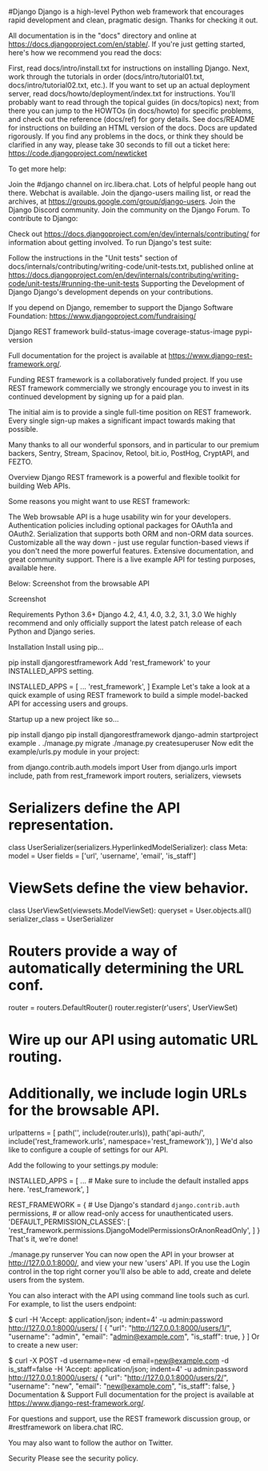 #Django
Django is a high-level Python web framework that encourages rapid development and clean, pragmatic design. Thanks for checking it out.

All documentation is in the "docs" directory and online at https://docs.djangoproject.com/en/stable/. If you're just getting started, here's how we recommend you read the docs:

First, read docs/intro/install.txt for instructions on installing Django.
Next, work through the tutorials in order (docs/intro/tutorial01.txt, docs/intro/tutorial02.txt, etc.).
If you want to set up an actual deployment server, read docs/howto/deployment/index.txt for instructions.
You'll probably want to read through the topical guides (in docs/topics) next; from there you can jump to the HOWTOs (in docs/howto) for specific problems, and check out the reference (docs/ref) for gory details.
See docs/README for instructions on building an HTML version of the docs.
Docs are updated rigorously. If you find any problems in the docs, or think they should be clarified in any way, please take 30 seconds to fill out a ticket here: https://code.djangoproject.com/newticket

To get more help:

Join the #django channel on irc.libera.chat. Lots of helpful people hang out there. Webchat is available.
Join the django-users mailing list, or read the archives, at https://groups.google.com/group/django-users.
Join the Django Discord community.
Join the community on the Django Forum.
To contribute to Django:

Check out https://docs.djangoproject.com/en/dev/internals/contributing/ for information about getting involved.
To run Django's test suite:

Follow the instructions in the "Unit tests" section of docs/internals/contributing/writing-code/unit-tests.txt, published online at https://docs.djangoproject.com/en/dev/internals/contributing/writing-code/unit-tests/#running-the-unit-tests
Supporting the Development of Django
Django's development depends on your contributions.

If you depend on Django, remember to support the Django Software Foundation: https://www.djangoproject.com/fundraising/


Django REST framework
build-status-image coverage-status-image pypi-version



Full documentation for the project is available at https://www.django-rest-framework.org/.

Funding
REST framework is a collaboratively funded project. If you use REST framework commercially we strongly encourage you to invest in its continued development by signing up for a paid plan.

The initial aim is to provide a single full-time position on REST framework. Every single sign-up makes a significant impact towards making that possible.

       

Many thanks to all our wonderful sponsors, and in particular to our premium backers, Sentry, Stream, Spacinov, Retool, bit.io, PostHog, CryptAPI, and FEZTO.

Overview
Django REST framework is a powerful and flexible toolkit for building Web APIs.

Some reasons you might want to use REST framework:

The Web browsable API is a huge usability win for your developers.
Authentication policies including optional packages for OAuth1a and OAuth2.
Serialization that supports both ORM and non-ORM data sources.
Customizable all the way down - just use regular function-based views if you don't need the more powerful features.
Extensive documentation, and great community support.
There is a live example API for testing purposes, available here.

Below: Screenshot from the browsable API

Screenshot

Requirements
Python 3.6+
Django 4.2, 4.1, 4.0, 3.2, 3.1, 3.0
We highly recommend and only officially support the latest patch release of each Python and Django series.

Installation
Install using pip...

pip install djangorestframework
Add 'rest_framework' to your INSTALLED_APPS setting.

INSTALLED_APPS = [
    ...
    'rest_framework',
]
Example
Let's take a look at a quick example of using REST framework to build a simple model-backed API for accessing users and groups.

Startup up a new project like so...

pip install django
pip install djangorestframework
django-admin startproject example .
./manage.py migrate
./manage.py createsuperuser
Now edit the example/urls.py module in your project:

from django.contrib.auth.models import User
from django.urls import include, path
from rest_framework import routers, serializers, viewsets


# Serializers define the API representation.
class UserSerializer(serializers.HyperlinkedModelSerializer):
    class Meta:
        model = User
        fields = ['url', 'username', 'email', 'is_staff']


# ViewSets define the view behavior.
class UserViewSet(viewsets.ModelViewSet):
    queryset = User.objects.all()
    serializer_class = UserSerializer


# Routers provide a way of automatically determining the URL conf.
router = routers.DefaultRouter()
router.register(r'users', UserViewSet)

# Wire up our API using automatic URL routing.
# Additionally, we include login URLs for the browsable API.
urlpatterns = [
    path('', include(router.urls)),
    path('api-auth/', include('rest_framework.urls', namespace='rest_framework')),
]
We'd also like to configure a couple of settings for our API.

Add the following to your settings.py module:

INSTALLED_APPS = [
    ...  # Make sure to include the default installed apps here.
    'rest_framework',
]

REST_FRAMEWORK = {
    # Use Django's standard `django.contrib.auth` permissions,
    # or allow read-only access for unauthenticated users.
    'DEFAULT_PERMISSION_CLASSES': [
        'rest_framework.permissions.DjangoModelPermissionsOrAnonReadOnly',
    ]
}
That's it, we're done!

./manage.py runserver
You can now open the API in your browser at http://127.0.0.1:8000/, and view your new 'users' API. If you use the Login control in the top right corner you'll also be able to add, create and delete users from the system.

You can also interact with the API using command line tools such as curl. For example, to list the users endpoint:

$ curl -H 'Accept: application/json; indent=4' -u admin:password http://127.0.0.1:8000/users/
[
    {
        "url": "http://127.0.0.1:8000/users/1/",
        "username": "admin",
        "email": "admin@example.com",
        "is_staff": true,
    }
]
Or to create a new user:

$ curl -X POST -d username=new -d email=new@example.com -d is_staff=false -H 'Accept: application/json; indent=4' -u admin:password http://127.0.0.1:8000/users/
{
    "url": "http://127.0.0.1:8000/users/2/",
    "username": "new",
    "email": "new@example.com",
    "is_staff": false,
}
Documentation & Support
Full documentation for the project is available at https://www.django-rest-framework.org/.

For questions and support, use the REST framework discussion group, or #restframework on libera.chat IRC.

You may also want to follow the author on Twitter.

Security
Please see the security policy.
